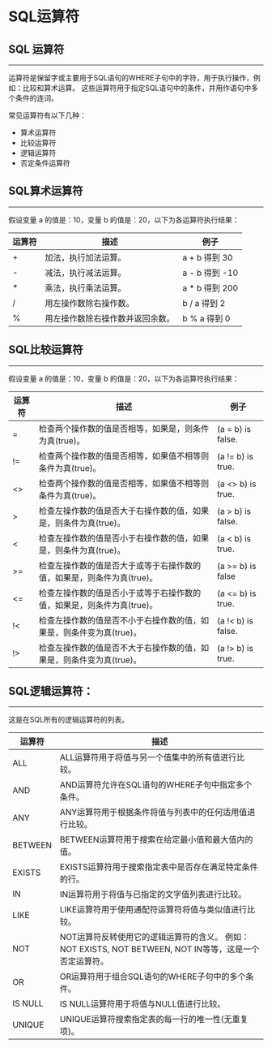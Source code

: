 # SQL运算符



## SQL 运算符

------

运算符是保留字或主要用于SQL语句的WHERE子句中的字符，用于执行操作，例如：比较和算术运算。 这些运算符用于指定SQL语句中的条件，并用作语句中多个条件的连词。

常见运算符有以下几种：

- 算术运算符
- 比较运算符
- 逻辑运算符
- 否定条件运算符



## SQL算术运算符

------

假设变量 a 的值是：10，变量 b 的值是：20，以下为各运算符执行结果：

| 运算符 | 描述                             | 例子           |
| ------ | -------------------------------- | -------------- |
| +      | 加法，执行加法运算。             | a + b 得到 30  |
| -      | 减法，执行减法运算。             | a - b 得到 -10 |
| *      | 乘法，执行乘法运算。             | a * b 得到 200 |
| /      | 用左操作数除右操作数。           | b / a 得到 2   |
| %      | 用左操作数除右操作数并返回余数。 | b % a 得到 0   |



## SQL比较运算符

------

假设变量 a 的值是：10，变量 b 的值是：20，以下为各运算符执行结果：

| 运算符 | 描述                                                         | 例子               |
| ------ | ------------------------------------------------------------ | ------------------ |
| =      | 检查两个操作数的值是否相等，如果是，则条件为真(true)。       | (a = b) is false.  |
| !=     | 检查两个操作数的值是否相等，如果值不相等则条件为真(true)。   | (a != b) is true.  |
| <>     | 检查两个操作数的值是否相等，如果值不相等则条件为真(true)。   | (a <> b) is true.  |
| >      | 检查左操作数的值是否大于右操作数的值，如果是，则条件为真(true)。 | (a > b) is false.  |
| <      | 检查左操作数的值是否小于右操作数的值，如果是，则条件为真(true)。 | (a < b) is true.   |
| >=     | 检查左操作数的值是否大于或等于右操作数的值，如果是，则条件为真(true)。 | (a >= b) is false  |
| <=     | 检查左操作数的值是否小于或等于右操作数的值，如果是，则条件为真(true)。 | (a <= b) is true.  |
| !<     | 检查左操作数的值是否不小于右操作数的值，如果是，则条件变为真(true)。 | (a !< b) is false. |
| !>     | 检查左操作数的值是否不大于右操作数的值，如果是，则条件变为真(true)。 | (a !> b) is true.  |



## SQL逻辑运算符：

------

这是在SQL所有的逻辑运算符的列表。

| 运算符  | 描述                                                         |
| ------- | ------------------------------------------------------------ |
| ALL     | ALL运算符用于将值与另一个值集中的所有值进行比较。            |
| AND     | AND运算符允许在SQL语句的WHERE子句中指定多个条件。            |
| ANY     | ANY运算符用于根据条件将值与列表中的任何适用值进行比较。      |
| BETWEEN | BETWEEN运算符用于搜索在给定最小值和最大值内的值。            |
| EXISTS  | EXISTS运算符用于搜索指定表中是否存在满足特定条件的行。       |
| IN      | IN运算符用于将值与已指定的文字值列表进行比较。               |
| LIKE    | LIKE运算符用于使用通配符运算符将值与类似值进行比较。         |
| NOT     | NOT运算符反转使用它的逻辑运算符的含义。 例如：NOT EXISTS, NOT BETWEEN, NOT IN等等，这是一个否定运算符。 |
| OR      | OR运算符用于组合SQL语句的WHERE子句中的多个条件。             |
| IS NULL | IS NULL运算符用于将值与NULL值进行比较。                      |
| UNIQUE  | UNIQUE运算符搜索指定表的每一行的唯一性(无重复项)。           |
